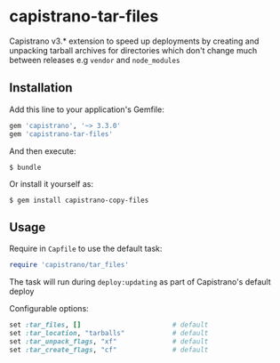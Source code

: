 capistrano-tar-files
=====================

Capistrano v3.* extension to speed up deployments by creating and unpacking tarball archives
for directories which don't change much between releases e.g `vendor` and `node_modules`

## Installation

Add this line to your application's Gemfile:

```ruby
gem 'capistrano', '~> 3.3.0'
gem 'capistrano-tar-files'
```

And then execute:

    $ bundle

Or install it yourself as:

    $ gem install capistrano-copy-files

## Usage

Require in `Capfile` to use the default task:

```ruby
require 'capistrano/tar_files'
```

The task will run during `deploy:updating` as part of Capistrano's default deploy

Configurable options:

```ruby
set :tar_files, []                       # default
set :tar_location, "tarballs"            # default
set :tar_unpack_flags, "xf"              # default
set :tar_create_flags, "cf"              # default
```
